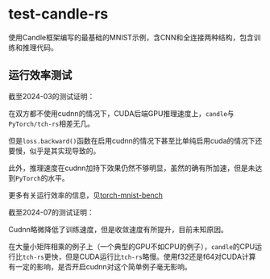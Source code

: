 # test-candle-rs

使用Candle框架编写的最基础的MNIST示例，含CNN和全连接两种结构，包含训练和推理代码。

## 运行效率测试

截至2024-03的测试证明：

在双方都不使用cudnn的情况下，CUDA后端GPU推理速度上，`candle`与`PyTorch/tch-rs`相差无几。

但是`loss.backward()`函数在启用cudnn的情况下甚至比单纯启用cuda的情况下还要慢，似乎是其实现导致的。

此外，推理速度在cudnn加持下效果仍然不够明显，虽然的确有所加速，但是未达到`PyTorch`的水平。

更多有关运行效率的信息，见[torch-mnist-bench](https://github.com/yyhhenry/torch-mnist-bench)

截至2024-07的测试证明：

Cudnn略微降低了训练速度，但是收敛速度有所提升，目前未知原因。

在大量小矩阵相乘的例子上（一个典型的GPU不如CPU的例子），`candle`的CPU运行比`tch-rs`更快，但是CUDA运行比`tch-rs`略慢。使用f32还是f64对CUDA计算有一定的影响，是否开启cudnn对这个简单例子毫无影响。
